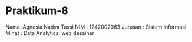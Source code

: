 # Praktikum-8
Nama :Agnesia Nadya Tassi 
NIM : 1242002063 
Jurusan : Sistem Informasi 
Minat : Data Analytics, web desainer
